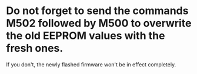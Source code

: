 # Do not forget to send the commands M502 followed by M500 to overwrite the old EEPROM values with the fresh ones.
If you don't, the newly flashed firmware won't be in effect completely.
